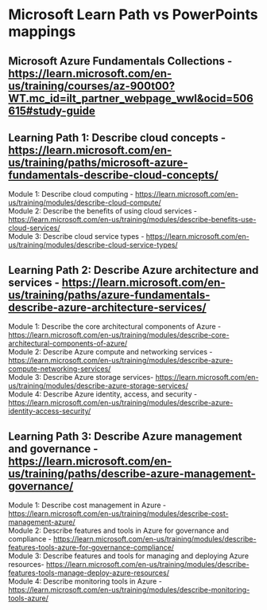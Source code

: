 # Microsoft Learn Path vs PowerPoints mappings

## Microsoft Azure Fundamentals Collections - https://learn.microsoft.com/en-us/training/courses/az-900t00?WT.mc_id=ilt_partner_webpage_wwl&ocid=506615#study-guide

## Learning Path 1:  Describe cloud concepts  - https://learn.microsoft.com/en-us/training/paths/microsoft-azure-fundamentals-describe-cloud-concepts/

Module 1: Describe cloud computing - https://learn.microsoft.com/en-us/training/modules/describe-cloud-compute/<br>
Module 2: Describe the benefits of using cloud services - https://learn.microsoft.com/en-us/training/modules/describe-benefits-use-cloud-services/ <br>
Module 3: Describe cloud service types - https://learn.microsoft.com/en-us/training/modules/describe-cloud-service-types/<br>

## Learning Path 2:  Describe Azure architecture and services - https://learn.microsoft.com/en-us/training/paths/azure-fundamentals-describe-azure-architecture-services/

Module 1: Describe the core architectural components of Azure - https://learn.microsoft.com/en-us/training/modules/describe-core-architectural-components-of-azure/ <br>
Module 2: Describe Azure compute and networking services - https://learn.microsoft.com/en-us/training/modules/describe-azure-compute-networking-services/ <br>
Module 3: Describe Azure storage services- https://learn.microsoft.com/en-us/training/modules/describe-azure-storage-services/ <br>
Module 4: Describe Azure identity, access, and security - https://learn.microsoft.com/en-us/training/modules/describe-azure-identity-access-security/<br>

## Learning Path 3:  Describe Azure management and governance - https://learn.microsoft.com/en-us/training/paths/describe-azure-management-governance/

Module 1: Describe cost management in Azure - https://learn.microsoft.com/en-us/training/modules/describe-cost-management-azure/ <br>
Module 2: Describe features and tools in Azure for governance and compliance - https://learn.microsoft.com/en-us/training/modules/describe-features-tools-azure-for-governance-compliance/ <br>
Module 3: Describe features and tools for managing and deploying Azure resources- https://learn.microsoft.com/en-us/training/modules/describe-features-tools-manage-deploy-azure-resources/<br>
Module 4: Describe monitoring tools in Azure - https://learn.microsoft.com/en-us/training/modules/describe-monitoring-tools-azure/ <br>

